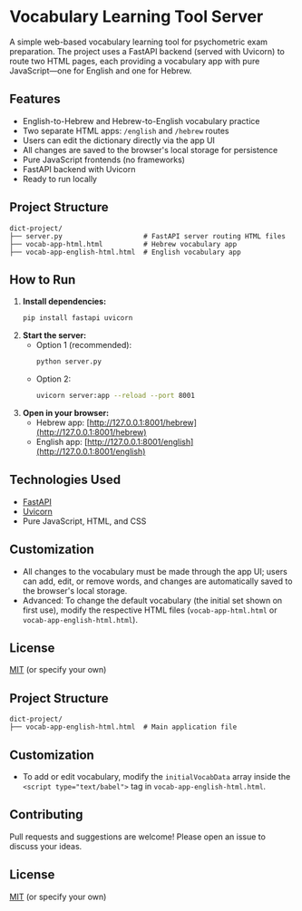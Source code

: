 # Vocabulary Learning Tool Server

A simple web-based vocabulary learning tool for psychometric exam preparation. The project uses a FastAPI backend (served with Uvicorn) to route two HTML pages, each providing a vocabulary app with pure JavaScript—one for English and one for Hebrew.

## Features
- English-to-Hebrew and Hebrew-to-English vocabulary practice
- Two separate HTML apps: `/english` and `/hebrew` routes
- Users can edit the dictionary directly via the app UI
- All changes are saved to the browser's local storage for persistence
- Pure JavaScript frontends (no frameworks)
- FastAPI backend with Uvicorn
- Ready to run locally

## Project Structure
```
dict-project/
├── server.py                    # FastAPI server routing HTML files
├── vocab-app-html.html          # Hebrew vocabulary app
├── vocab-app-english-html.html  # English vocabulary app
```

## How to Run
1. **Install dependencies:**
   ```bash
   pip install fastapi uvicorn
   ```
2. **Start the server:**
   - Option 1 (recommended):
     ```bash
     python server.py
     ```
   - Option 2:
     ```bash
     uvicorn server:app --reload --port 8001
     ```
3. **Open in your browser:**
   - Hebrew app: [http://127.0.0.1:8001/hebrew](http://127.0.0.1:8001/hebrew)
   - English app: [http://127.0.0.1:8001/english](http://127.0.0.1:8001/english)

## Technologies Used
- [FastAPI](https://fastapi.tiangolo.com/)
- [Uvicorn](https://www.uvicorn.org/)
- Pure JavaScript, HTML, and CSS

## Customization
- All changes to the vocabulary must be made through the app UI; users can add, edit, or remove words, and changes are automatically saved to the browser's local storage.
- Advanced: To change the default vocabulary (the initial set shown on first use), modify the respective HTML files (`vocab-app-html.html` or `vocab-app-english-html.html`).

## License
[MIT](LICENSE) (or specify your own)

## Project Structure
```
dict-project/
├── vocab-app-english-html.html  # Main application file
```

## Customization
- To add or edit vocabulary, modify the `initialVocabData` array inside the `<script type="text/babel">` tag in `vocab-app-english-html.html`.

## Contributing
Pull requests and suggestions are welcome! Please open an issue to discuss your ideas.

## License
[MIT](LICENSE) (or specify your own)
